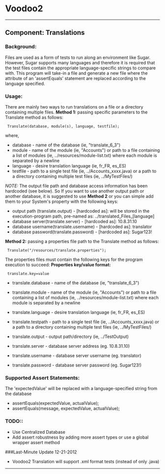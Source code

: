 Voodoo2
=======




***
## Component: Translations 
### Background: 
Files are used as a form of tests to run along an environment like Sugar. However, Sugar supports 
many languages and therefore it is required that the test files contain the appropriate language-specific
strings to compare with. This program will take-in a file and generate a new file where the attribute of an
'assertEquals' statement are replaced according to the language specified. 

### Usage: 
There are mainly two ways to run translations on a file or a directory containing multiple files.
**Method 1:** passing specific parameters to the Translate method as follows:
<pre><code> Translate(database, module(s), language, testfile); </pre></code>

where,
+ database - name of the database (ie, "translate\_6\_3") 
+ module - name of the module (ie, "Accounts") or path to a file containing a list of modules (ie, ../resources/module-list.txt) where each module is separated by a newline
+ language - desire translation language (ie, fr\_FR, es\_ES)
+ testfile - path to a single test file (ie, ../Accounts\_xxxx.java) or a path to a directory containing multiple test files (ie, ../MyTestFiles/)

*NOTE:* The output file path and database access information has been hardcoded (see below). So If you want to use another output 
path or another database, it is suggested to use **Method 2** or you can simple add them to your System's property with the following keys:
+ output path (translate.output) -  [hardcoded as]: will be stored in the execution-program path, pre-named as: ../translated\_Files\_[language]
+ database server(translate.server) - [hardcoded as]: 10.8.31.10
+ database username(translate.username) - [hardcoded as]: translator
+ database password(translate.password) - [hardcoded as]: Sugar123!

**Method 2:** passing a properties file path to the Translate method as follows: 
<pre><code> Translate("/resources/translate.properties"); </pre></code>

The properties files must contain the following keys for the program execution to succeed:
**Properties key/value format:** <pre><code> translate.key=value </pre></code>
+ translate.database - name of the database (ie, "translate\_6\_3") 
+ translate.module - name of the module (ie, "Accounts") or path to a file containing a list of modules (ie, ../resources/module-list.txt) where each module is separated by a newline
+ translate.language - desire translation language (ie, fr\_FR, es\_ES)
+ translate.testpath - path to a single test file (ie, ../Accounts\_xxxx.java) or a path to a directory containing multiple test files (ie, ../MyTestFiles/)
+ translate.output - output path/directory (ie, ../TestOutput)

+ translate.server - database server address (eg. 10.8.31.10)
+ translate.username - database server username (eg. translator)
+ translate.password - database server password (eg. Sugar123!)

### Supported Assert Statements:
The 'expectedValue' will be replaced with a language-specified string from the database 
+ assertEquals(expectedValue, actualValue); 
+ assertEquals(message, expectedValue, actualValue);

### TODO::
+ Use Centralized Database
+ Add assert robustness by adding more assert types or use a global wrapper assert method 

###Last-Minute Update 12-21-2012
+ Voodoo2 Translation will support .xml format tests (instead of only .java)

***
